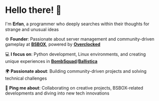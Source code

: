 # Hello there! 👋
I'm 𝐄𝐫𝐟𝐚𝐧, a programmer who deeply searches within their thoughts for strange and unusual ideas

⚙️ **Founder**: Passionate about server management and community-driven gameplay at [**BSBOX**](https://bsbox.ir/), powered by [**Overclocked**](https://gamejolt.com/games/overclocked/867312)

💻 **I focus on**: Python development, Linux environments, and creating unique experiences in [**BombSquad**](https://play.google.com/store/apps/details?id=net.froemling.bombsquad&hl=en_US&gl=US&pli=1)/[**Ballistica**](https://github.com/efroemling/ballistica)

🌍 **Passionate about**: Building community-driven projects and solving technical challenges

💬 **Ping me about**: Collaborating on creative projects, BSBOX-related developments and diving into new tech innovations
